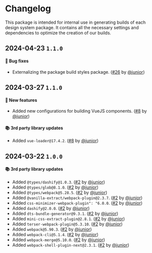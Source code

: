# Changelog

This package is intended for internal use in generating builds of each design system package. It contains all the necessary settings and dependencies to optimize the creation of our builds.

## 2024-04-23 `1.1.0`

#### 🐛 Bug fixes

- Externalizing the package build styles package. ([#26](https://git.rarolabs.com.br/frontend/rarui/pull/26) by [@junior](https://git.rarolabs.com.br/junior))

## 2024-03-27 `1.1.0`

#### 🎉 New features

- Added new configurations for building VueJS components. ([#8](https://git.rarolabs.com.br/frontend/rarui/pull/8) by [@junior](https://git.rarolabs.com.br/junior))

#### 📚 3rd party library updates

- Added `vue-loader@17.4.2`. ([#8](https://git.rarolabs.com.br/frontend/rarui/pull/8) by [@junior](https://git.rarolabs.com.br/junior))

## 2024-03-22 `1.0.0`

#### 📚 3rd party library updates

- Added `@types/dashify@1.0.3`. ([#2](https://git.rarolabs.com.br/frontend/rarui/pull/2) by [@junior](https://git.rarolabs.com.br/junior))
- Added `@types/glob@8.1.0`. ([#2](https://git.rarolabs.com.br/frontend/rarui/pull/2) by [@junior](https://git.rarolabs.com.br/junior))
- Added `@types/webpack@5.28.5`. ([#2](https://git.rarolabs.com.br/frontend/rarui/pull/2) by [@junior](https://git.rarolabs.com.br/junior))
- Added `@vanilla-extract/webpack-plugin@2.3.7`. ([#2](https://git.rarolabs.com.br/frontend/rarui/pull/2) by [@junior](https://git.rarolabs.com.br/junior))
- Added `css-minimizer-webpack-plugin": "6.0.0`. ([#2](https://git.rarolabs.com.br/frontend/rarui/pull/2) by [@junior](https://git.rarolabs.com.br/junior))
- Added `dashify@2.0.0`. ([#2](https://git.rarolabs.com.br/frontend/rarui/pull/2) by [@junior](https://git.rarolabs.com.br/junior))
- Added `dts-bundle-generator@9.3.1`. ([#2](https://git.rarolabs.com.br/frontend/rarui/pull/2) by [@junior](https://git.rarolabs.com.br/junior))
- Added `mini-css-extract-plugin@2.8.1`. ([#2](https://git.rarolabs.com.br/frontend/rarui/pull/2) by [@junior](https://git.rarolabs.com.br/junior))
- Added `terser-webpack-plugin@5.3.10`. ([#2](https://git.rarolabs.com.br/frontend/rarui/pull/2) by [@junior](https://git.rarolabs.com.br/junior))
- Added `webpack@5.90.3`. ([#2](https://git.rarolabs.com.br/frontend/rarui/pull/2) by [@junior](https://git.rarolabs.com.br/junior))
- Added `webpack-cli@5.1.4`. ([#2](https://git.rarolabs.com.br/frontend/rarui/pull/2) by [@junior](https://git.rarolabs.com.br/junior))
- Added `webpack-merge@5.10.0`. ([#2](https://git.rarolabs.com.br/frontend/rarui/pull/2) by [@junior](https://git.rarolabs.com.br/junior))
- Added `webpack-shell-plugin-next@2.3.1`. ([#2](https://git.rarolabs.com.br/frontend/rarui/pull/2) by [@junior](https://git.rarolabs.com.br/junior))

<!-- #### 🛠 Breaking changes -->

<!-- #### 📚 3rd party library updates -->

<!-- #### 🎉 New features -->

<!-- #### 🐛 Bug fixes -->

<!-- #### 💡 Others -->

<!-- #### ⚠️ Notices -->
